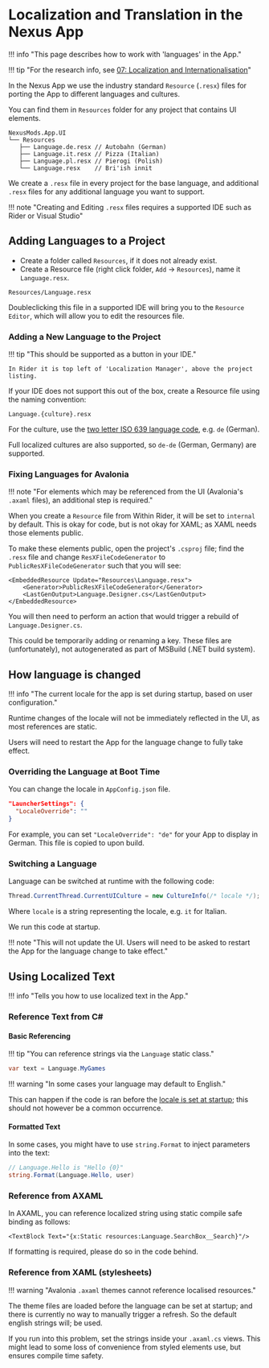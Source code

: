 # Localization and Translation in the Nexus App

!!! info "This page describes how to work with 'languages' in the App."

!!! tip "For the research info, see [07: Localization and Internationalisation](../decisions/backend/0007-localization-and-internationalisation.md)"

In the Nexus App we use the industry standard `Resource` (`.resx`) files for porting
the App to different languages and cultures.

You can find them in `Resources` folder for any project that contains UI elements.

```
NexusMods.App.UI
└── Resources
   ├── Language.de.resx // Autobahn (German)
   ├── Language.it.resx // Pizza (Italian)
   ├── Language.pl.resx // Pierogi (Polish)
   └── Language.resx    // Bri'ish innit
```

We create a `.resx` file in every project for the base language, and additional `.resx`
files for any additional language you want to support.

!!! note "Creating and Editing `.resx` files requires a supported IDE such as Rider or Visual Studio"

## Adding Languages to a Project

- Create a folder called `Resources`, if it does not already exist.
- Create a Resource file (right click folder, `Add` -> `Resources`), name it `Language.resx`.

```
Resources/Language.resx
```

Doubleclicking this file in a supported IDE will bring you to the `Resource Editor`,
which will allow you to edit the resources file.

### Adding a New Language to the Project

!!! tip "This should be supported as a button in your IDE."

    In Rider it is top left of 'Localization Manager', above the project listing.

If your IDE does not support this out of the box, create a Resource file using the naming convention:

```
Language.{culture}.resx
```
For the culture, use the [two letter ISO 639 language code][iso-lang-code], e.g. `de` (German).

Full localized cultures are also supported, so `de-de` (German, Germany) are supported.

### Fixing Languages for Avalonia

!!! note "For elements which may be referenced from the UI (Avalonia's `.axaml` files), an additional step is required."

When you create a `Resource` file from Within Rider, it will be set to `internal` by default.
This is okay for code, but is not okay for XAML; as XAML needs those elements public.

To make these elements public, open the project's `.csproj` file; find the `.resx` file and change
`ResXFileCodeGenerator` to `PublicResXFileCodeGenerator` such that you will see:

```
<EmbeddedResource Update="Resources\Language.resx">
    <Generator>PublicResXFileCodeGenerator</Generator>
    <LastGenOutput>Language.Designer.cs</LastGenOutput>
</EmbeddedResource>
```

You will then need to perform an action that would trigger a rebuild of `Language.Designer.cs`.

This could be temporarily adding or renaming a key. These files are (unfortunately), not autogenerated as part of MSBuild
(.NET build system).

## How language is changed

!!! info "The current locale for the app is set during startup, based on user configuration."

Runtime changes of the locale will not be immediately reflected in the UI, as most references are static.

Users will need to restart the App for the language change to fully take effect.

### Overriding the Language at Boot Time

You can change the locale in `AppConfig.json` file.

```json
"LauncherSettings": {
  "LocaleOverride": ""
}
```

For example, you can set `"LocaleOverride": "de"` for your App to display in German.
This file is copied to upon build.

### Switching a Language

Language can be switched at runtime with the following code:

```csharp
Thread.CurrentThread.CurrentUICulture = new CultureInfo(/* locale */);
```

Where `locale` is a string representing the locale, e.g. `it` for Italian.

We run this code at startup.

!!! note "This will not update the UI. Users will need to be asked to restart the App for the language change to take effect."

## Using Localized Text

!!! info "Tells you how to use localized text in the App."

### Reference Text from C\#

#### Basic Referencing

!!! tip "You can reference strings via the `Language` static class."

```csharp
var text = Language.MyGames
```


!!! warning "In some cases your language may default to English."

This can happen if the code is ran before the [locale is set at startup](#switching-a-language);
this should not however be a common occurrence. 

#### Formatted Text

In some cases, you might have to use `string.Format` to inject parameters into the text:

```csharp
// Language.Hello is "Hello {0}"
string.Format(Language.Hello, user)
```

### Reference from AXAML

In AXAML, you can reference localized string using static compile safe binding as follows:

```xaml
<TextBlock Text="{x:Static resources:Language.SearchBox__Search}"/>
```

If formatting is required, please do so in the code behind.

### Reference from XAML (stylesheets)

!!! warning "Avalonia `.axaml` themes cannot reference localised resources."

The theme files are loaded before the language can be set at startup; and there is currently no way to manually
trigger a refresh. So the default english strings will; be used.

If you run into this problem, set the strings inside your `.axaml.cs` views.
This might lead to some loss of convenience from styled elements use, but ensures compile time safety.

[iso-lang-code]: https://en.wikipedia.org/wiki/List_of_ISO_639_language_codes
